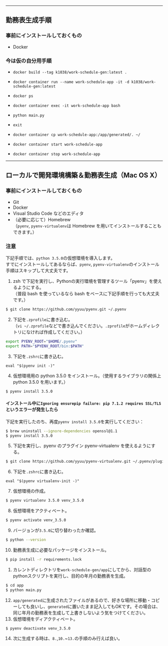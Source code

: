 ***
## 勤務表生成手順
### 事前にインストールしておくもの
- Docker
### 今は仮の自分用手順
- `docker build --tag k1038/work-schedule-gen:latest .`
- `docker container run --name work-schedule-app -it -d k1038/work-schedule-gen:latest`
- `docker ps`
- `docker container exec -it work-schedule-app bash`
- `python main.py`
- `exit`
- `docker container cp work-schedule-app:/app/generated/. ~/`

- `docker container start work-schedule-app`
- `docker container stop work-schedule-app`

***
## ローカルで開発環境構築＆勤務表生成（Mac OS X）
### 事前にインストールしておくもの
- Git
- Docker
- Visual Studio Code などのエディタ
- （必要に応じて）Homebrew \
（`pyenv`, `pyenv-virtualenv`は Homebrew を用いてインストールすることもできます。）

### 注意
下記手順では、`python 3.5.0`の仮想環境を導入します。\
すでにインストールしてあるならば、`pyenv`, `pyenv-virtualenv`のインストール手順はスキップして大丈夫です。

1. zsh で下記を実行し、Pythonの実行環境を管理するツール「pyenv」を使えるようにする。\
（普段 bash を使っているなら bash をベースに下記手順を行っても大丈夫です。）
```zsh
$ git clone https://github.com/yyuu/pyenv.git ~/.pyenv
```
2. 下記を`.zprofile`に書き込む。\
（`vi ~/.zprofile`などで書き込んでください。`.zprofile`がホームディレクトリになければ作成してください。）
```zsh
export PYENV_ROOT="$HOME/.pyenv"
export PATH="$PYENV_ROOT/bin:$PATH"
```
3. 下記を`.zshrc`に書き込む。
```
eval "$(pyenv init -)"
```
4. 仮想環境用の python 3.5.0 をインストール。（使用するライブラリの関係上 python 3.5.0 を用います。）
```zsh
$ pyenv install 3.5.0
```
#### インストール中に`Ignoring ensurepip failure: pip 7.1.2 requires SSL/TLS`というエラーが発生したら

下記を実行したのち、再度`pyenv install 3.5.0`を実行してください：
```zsh
$ brew uninstall --ignore-dependencies openssl@1.1
$ pyenv install 3.5.0
```
5. 下記を実行し、pyenv のプラグイン pyenv-virtualenv を使えるようにする。
```zsh
$ git clone https://github.com/yyuu/pyenv-virtualenv.git ~/.pyenv/plugins/pyenv-virtualenv
```
6. 下記を`.zshrc`に書き込む。
```
eval "$(pyenv virtualenv-init -)"
```
7. 仮想環境の作成。
```zsh
$ pyenv virtualenv 3.5.0 venv_3.5.0
```
8. 仮想環境をアクティベート。
```zsh
$ pyenv activate venv_3.5.0
```
9. バージョンが`3.5.0`に切り替わったか確認。
```zsh
$ python --version
```
10. 勤務表生成に必要なパッケージをインストール。
```zsh
$ pip install -r requirements.lock
```
1.  カレントディレクトリを`work-schedule-gen/app`にしてから、対話型のpythonスクリプトを実行し、目的の年月の勤務表を生成。
```zsh
$ cd app
$ python main.py
```
12. `app/generated`に生成されたファイルがあるので、好きな場所に移動・コピーしても良いし、`generated`に置いたまま記入してもOKです。その場合は、同じ年月の勤務表を生成して上書きしないよう気をつけてください。
13. 仮想環境をディアクティベート。
```zsh
$ pyenv deactivate venv_3.5.0
```
14. 次に生成する時は、`8.`,`10.`~`13.`の手順のみ行えば良い。

